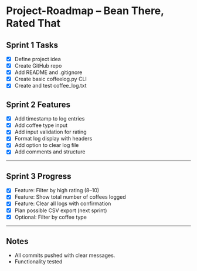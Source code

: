 # Project-Roadmap – Bean There, Rated That

## Sprint 1 Tasks
- [x] Define project idea
- [x] Create GitHub repo
- [x] Add README and .gitignore
- [x] Create basic coffeelog.py CLI
- [x] Create and test coffee_log.txt

## Sprint 2 Features
- [x] Add timestamp to log entries
- [x] Add coffee type input
- [x] Add input validation for rating
- [x] Format log display with headers
- [x] Add option to clear log file
- [x] Add comments and structure

---

## Sprint 3 Progress

- [x] Feature: Filter by high rating (8–10)
- [x] Feature: Show total number of coffees logged
- [x] Feature: Clear all logs with confirmation
- [x] Plan possible CSV export (next sprint)
- [x] Optional: Filter by coffee type

---

## Notes
- All commits pushed with clear messages.
- Functionality tested 

